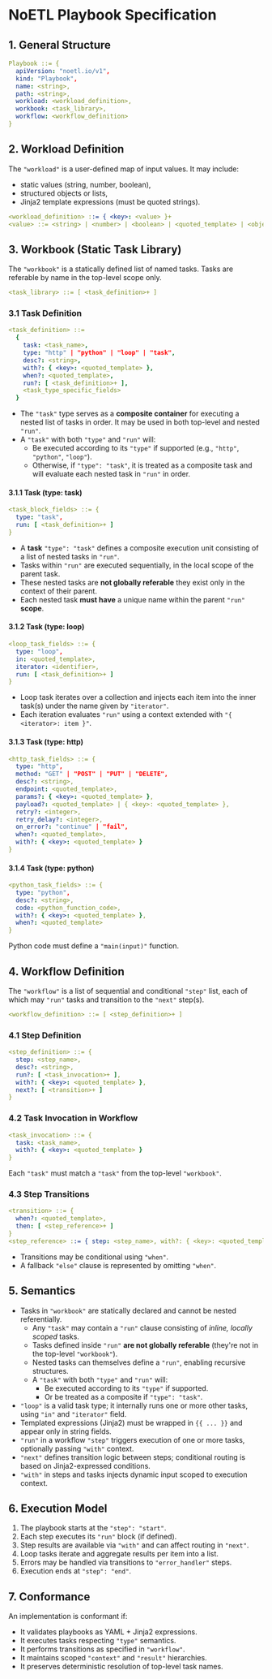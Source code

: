 # NoETL Playbook Specification

## 1. General Structure
```yaml
Playbook ::= {
  apiVersion: "noetl.io/v1",
  kind: "Playbook",
  name: <string>,
  path: <string>,
  workload: <workload_definition>,
  workbook: <task_library>,
  workflow: <workflow_definition>
}
```
## 2. Workload Definition
The `"workload"` is a user-defined map of input values. It may include:  
- static values (string, number, boolean),
- structured objects or lists,
- Jinja2 template expressions (must be quoted strings).
```yaml
<workload_definition> ::= { <key>: <value> }+
<value> ::= <string> | <number> | <boolean> | <quoted_template> | <object> | <array>
```

## 3. Workbook (Static Task Library)
The `"workbook"` is a statically defined list of named tasks. Tasks are referable by name in the top-level scope only.  
```yaml
<task_library> ::= [ <task_definition>+ ]

```

### 3.1 Task Definition
```yaml
<task_definition> ::=
  {
    task: <task_name>,
    type: "http" | "python" | "loop" | "task",
    desc?: <string>,
    with?: { <key>: <quoted_template> },
    when?: <quoted_template>,
    run?: [ <task_definition>+ ],
    <task_type_specific_fields>
  }
```
- The `"task"` type serves as a __composite container__ for executing a nested list of tasks in order. It may be used in both top-level and nested `"run"`.
- A `"task"` with both `"type"` and `"run"` will:
  - Be executed according to its `"type"` if supported (e.g., `"http"`, `"python"`, `"loop"`).
  - Otherwise, if `"type": "task"`, it is treated as a composite task and will evaluate each nested task in `"run"` in order.

#### 3.1.1 Task (type: task)
```yaml
<task_block_fields> ::= {
  type: "task",
  run: [ <task_definition>+ ]
}
```
- A __task__ `"type": "task"` defines a composite execution unit consisting of a list of nested tasks in `"run"`.
- Tasks within `"run"` are executed sequentially, in the local scope of the parent task.
- These nested tasks are __not globally referable__  they exist only in the context of their parent.
- Each nested task __must have__ a unique name within the parent `"run"` __scope__.


#### 3.1.2 Task (type: loop)
```yaml
<loop_task_fields> ::= {
  type: "loop",
  in: <quoted_template>,
  iterator: <identifier>,
  run: [ <task_definition>+ ]
}
```
- Loop task iterates over a collection and injects each item into the inner task(s) under the name given by `"iterator"`.  
- Each iteration evaluates `"run"` using a context extended with `"{ <iterator>: item }"`.

#### 3.1.3 Task (type: http)
```yaml
<http_task_fields> ::= {
  type: "http",
  method: "GET" | "POST" | "PUT" | "DELETE",
  desc?: <string>,
  endpoint: <quoted_template>,
  params?: { <key>: <quoted_template> },
  payload?: <quoted_template> | { <key>: <quoted_template> },
  retry?: <integer>,
  retry_delay?: <integer>,
  on_error?: "continue" | "fail",
  when?: <quoted_template>,
  with?: { <key>: <quoted_template> }
}
```

#### 3.1.4 Task (type: python)
```yaml
<python_task_fields> ::= {
  type: "python",
  desc?: <string>,
  code: <python_function_code>,
  with?: { <key>: <quoted_template> },
  when?: <quoted_template>
}
```
Python code must define a `"main(input)"` function.



## 4. Workflow Definition
The `"workflow"` is a list of sequential and conditional `"step"` list, each of which may `"run"` tasks and transition to the `"next"` step(s).
```yaml
<workflow_definition> ::= [ <step_definition>+ ]
```

### 4.1 Step Definition
```yaml
<step_definition> ::= {
  step: <step_name>,
  desc?: <string>,
  run?: [ <task_invocation>+ ],
  with?: { <key>: <quoted_template> },
  next?: [ <transition>+ ]
}
```
### 4.2 Task Invocation in Workflow
```yaml
<task_invocation> ::= {
  task: <task_name>,
  with?: { <key>: <quoted_template> }
}
```
Each `"task"` must match a `"task"` from the top-level `"workbook"`.

### 4.3 Step Transitions
```yaml
<transition> ::= {
  when?: <quoted_template>,
  then: [ <step_reference>+ ]
}
<step_reference> ::= { step: <step_name>, with?: { <key>: <quoted_template> } }
```  
- Transitions may be conditional using `"when"`.
- A fallback `"else"` clause is represented by omitting `"when"`.

## 5. Semantics
- Tasks in `"workbook"` are statically declared and cannot be nested referentially.
  - Any `"task"` may contain a `"run"` clause consisting of _inline, locally scoped_ tasks.
  - Tasks defined inside `"run"` __are not globally referable__ (they're not in the top-level `"workbook"`).
  - Nested tasks can themselves define a `"run"`, enabling recursive structures.
  - A `"task"` with both `"type"` and `"run"` will:
    - Be executed according to its `"type"` if supported.
    - Or be treated as a composite if `"type": "task"`.
- `"loop"` is a valid task type; it internally runs one or more other tasks, using `"in"` and `"iterator"` field.
- Templated expressions (Jinja2) must be wrapped in `{{ ... }}` and appear only in string fields.
- `"run"` in a workflow `"step"` triggers execution of one or more tasks, optionally passing `"with"` context.
- `"next"` defines transition logic between steps; conditional routing is based on Jinja2-expressed conditions.
- `"with"` in steps and tasks injects dynamic input scoped to execution context.

## 6. Execution Model
1. The playbook starts at the `"step": "start"`.
2. Each step executes its `"run"` block (if defined).
3. Step results are available via `"with"` and can affect routing in `"next"`.
4. Loop tasks iterate and aggregate results per item into a list.
5. Errors may be handled via transitions to `"error_handler"` steps.
6. Execution ends at `"step": "end"`.

## 7. Conformance
An implementation is conformant if:  
- It validates playbooks as YAML + Jinja2 expressions.
- It executes tasks respecting `"type"` semantics.
- It performs transitions as specified in `"workflow"`.
- It maintains scoped `"context"` and `"result"` hierarchies.
- It preserves deterministic resolution of top-level task names.